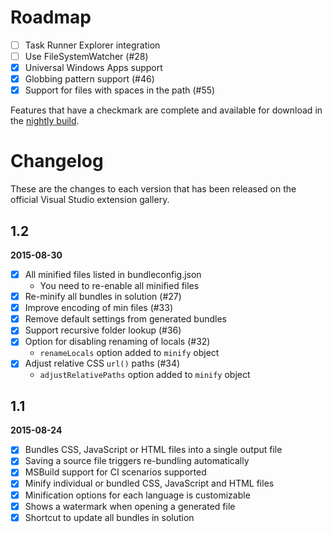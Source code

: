 # Roadmap

- [ ] Task Runner Explorer integration
- [ ] Use FileSystemWatcher (#28)
- [x] Universal Windows Apps support
- [x] Globbing pattern support (#46)
- [x] Support for files with spaces in the path (#55)

Features that have a checkmark are complete and available for
download in the
[nightly build](http://vsixgallery.com/extension/a0ae318b-4f07-4f71-93cb-f21d3f03c6d3/).

# Changelog

These are the changes to each version that has been released
on the official Visual Studio extension gallery.

## 1.2

**2015-08-30**

- [x] All minified files listed in bundleconfig.json
   - You need to re-enable all minified files
- [x] Re-minify all bundles in solution (#27)
- [x] Improve encoding of min files (#33)
- [x] Remove default settings from generated bundles
- [x] Support recursive folder lookup (#36)
- [x] Option for disabling renaming of locals (#32)
   - `renameLocals` option added to `minify` object
- [x] Adjust relative CSS `url()` paths (#34)
   - `adjustRelativePaths` option added to `minify` object

## 1.1

**2015-08-24**

- [x] Bundles CSS, JavaScript or HTML files into a single output file
- [x] Saving a source file triggers re-bundling automatically
- [x] MSBuild support for CI scenarios supported
- [x] Minify individual or bundled CSS, JavaScript and HTML files
- [x] Minification options for each language is customizable
- [x] Shows a watermark when opening a generated file
- [x] Shortcut to update all bundles in solution
